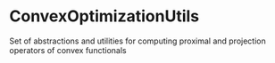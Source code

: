 # ConvexOptimizationUtils

Set of abstractions and utilities for computing proximal and projection operators of convex functionals